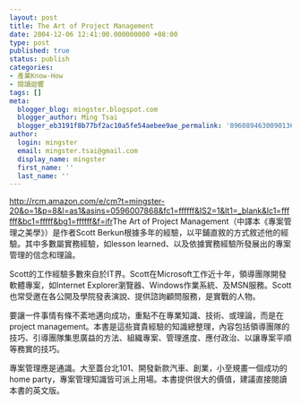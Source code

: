```yaml
---
layout: post
title: The Art of Project Management
date: 2004-12-06 12:41:00.000000000 +08:00
type: post
published: true
status: publish
categories:
- 產業Know-How
- 閱讀迴響
tags: []
meta:
  blogger_blog: mingster.blogspot.com
  blogger_author: Ming Tsai
  blogger_eb3191f8b77bf2ac10a5fe54aebee9ae_permalink: '8960894630090136917'
author:
  login: mingster
  email: mingster.tsai@gmail.com
  display_name: mingster
  first_name: ''
  last_name: ''
---
```

<p><a href="http://rcm.amazon.com/e/cm?t=mingster-20&#038;o=1&#038;p=8&#038;l=as1&#038;asins=0596007868&#038;fc1=ffffff&#038;IS2=1&#038;lt1=_blank&#038;lc1=ffffff&#038;bc1=fffff&#038;bg1=ffffff&#038;f=ifr">http://rcm.amazon.com/e/cm?t=mingster-20&#038;o=1&#038;p=8&#038;l=as1&#038;asins=0596007868&#038;fc1=ffffff&#038;IS2=1&#038;lt1=_blank&#038;lc1=ffffff&#038;bc1=fffff&#038;bg1=ffffff&#038;f=ifr</a>The Art of Project Management（中譯本《專案管理之美學》）是作者Scott Berkun根據多年的經驗，以平鋪直敘的方式敘述他的經驗。其中多數屬實務經驗，如lesson learned、以及依據實務經驗所發展出的專案管理的信念和理論。</p>
<p>Scott的工作經驗多數來自於IT界。Scott在Microsoft工作近十年，領導團隊開發軟體專案，如Internet Explorer瀏覽器、Windows作業系統、及MSN服務。Scott 也常受邀在各公開及學院發表演說、提供諮詢顧問服務，是實戰的人物。</p>
<p>要讓一件事情有條不紊地邁向成功，重點不在專業知識、技術、或理論，而是在project management。本書是這些寶貴經驗的知識總整理，內容包括領導團隊的技巧、引導團隊集思廣益的方法、組織專案、管理進度、應付政治、以讓專案平順等務實的技巧。</p>
<p>專案管理應是通識。大至蓋台北101、開發新款汽車、創業，小至規畫一個成功的home party，專案管理知識皆可派上用場。本書提供很大的價值，建議直接閱讀本書的英文版。</p>
